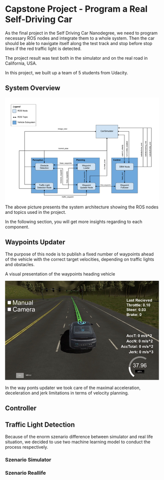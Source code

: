 # Capstone Project - Program a Real Self-Driving Car

As the final project in the Self Driving Car Nanodegree, we need to program necessary ROS nodes and integrate them to a whole system. Then the car should be able to navigate itself along the test track and stop before stop lines if the red traffic light is detected. 

The project result was test both in the simulator and on the real road in California, USA.

In this project, we built up a team of 5 students from Udacity.

## System Overview
![alt text](Documentation_Pics/final-project-ros-graph-v2.png)
The above picture presents the system architecture showing the ROS nodes and topics used in the project.

In the following section, you will get more insights regarding to each component.

## Waypoints Updater
The purpose of this node is to publish a fixed number of waypoints ahead of the vehicle with the correct target velocities, depending on traffic lights and obstacles.

A visual presentation of the waypoints heading vehicle 

![alt text](Documentation_Pics/Way_Points_In_Simulator.JPG)

In the way ponts updater we took care of the maximal acceleration, deceleration and jerk limitations in terms of velocity planning.

## Controller


## Traffic Light Detection
Because of the enorm szenario difference between simulator and real life situation, we decided to use two machine learning model to conduct the process respectively.

### Szenario Simulator

### Szenario Reallife

